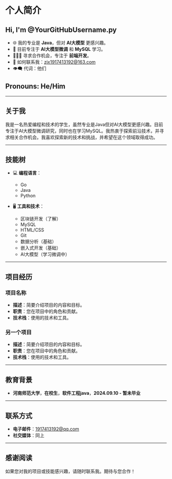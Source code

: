 # 个人简介

## Hi, I'm @YourGitHubUsername.py

- 🌐 我的专业是 **Java**，但对 **AI大模型** 更感兴趣。
- 🚀 目前专注于 **AI大模型微调** 和 **MySQL** 学习。
- 👩🏻‍💻 寻求合作机会，专注于 **前端开发**。
- 📧 如何联系我：<zjx1917413192@163.com>
- 👁️‍🗨️ 代词：他们

## Pronouns:  He/Him

---

## 关于我

我是一名热爱编程和技术的学生，虽然专业是Java但对AI大模型更感兴趣。目前专注于AI大模型微调研究，同时也在学习MySQL。我热衷于探索前沿技术，并寻求相关合作机会。我喜欢探索新的技术和挑战，并希望在这个领域取得成功。

---

## 技能树

- 💻 **编程语言**：
  - Go
  - Java
  - Python

- 🖥 **工具和技术**：
  - 区块链开发（了解）
  - MySQL
  - HTML/CSS
  - Git
  - 数据分析（基础）
  - 嵌入式开发（基础）
  - AI大模型（学习微调中）

---

## 项目经历

### 项目名称

- **描述**：简要介绍项目的内容和目标。
- **职责**：您在项目中的角色和贡献。
- **技术栈**：使用的技术和工具。

### 另一个项目

- **描述**：简要介绍项目的内容和目标。
- **职责**：您在项目中的角色和贡献。
- **技术栈**：使用的技术和工具。

---

## 教育背景

- **河南师范大学**，**在校生**，**软件工程java**，**2024.09.10 - 暂未毕业**

---

## 联系方式

- **电子邮件**：<1917413192@qq.com>
- **社交媒体**：同上

---

## 感谢阅读

如果您对我的项目或技能感兴趣，请随时联系我。期待与您合作！
